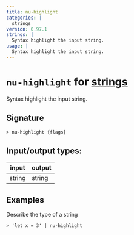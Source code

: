 ```yaml
---
title: nu-highlight
categories: |
  strings
version: 0.97.1
strings: |
  Syntax highlight the input string.
usage: |
  Syntax highlight the input string.
---
```

<!-- This file is automatically generated. Please edit the command in https://github.com/nushell/nushell instead. -->

# `nu-highlight` for [strings](/commands/categories/strings.md)

<div class='command-title'>Syntax highlight the input string.</div>

## Signature

```> nu-highlight {flags} ```


## Input/output types:

| input  | output |
| ------ | ------ |
| string | string |

## Examples

Describe the type of a string
```nu
> 'let x = 3' | nu-highlight

```
